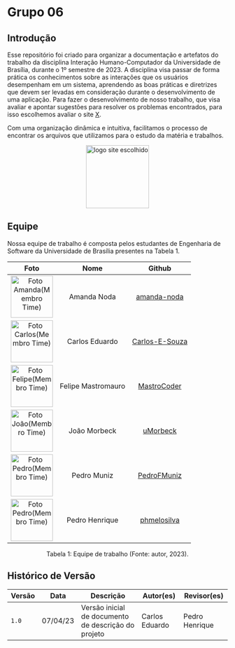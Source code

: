 # Grupo 06

## Introdução
Esse repositório foi criado para organizar a documentação e artefatos do trabalho da disciplina Interação Humano-Computador da Universidade de Brasília, durante o 1º semestre de 2023. A disciplina visa passar de forma prática os conhecimentos sobre as interações que os usuários desempenham em um sistema, aprendendo as boas práticas e diretrizes que devem ser levadas em consideração durante o desenvolvimento de uma aplicação. Para fazer o desenvolvimento de nosso trabalho, que visa avaliar e apontar sugestões para resolver os problemas encontrados, para isso escolhemos avaliar o site [X](X).

Com uma organização dinâmica e intuitiva, facilitamos o processo de encontrar os arquivos que utilizamos para o estudo da matéria e trabalhos.

<div style="text-align: center">
<img src="#" style="width:15vw" alt="logo site escolhido"/>
</div>

## Equipe

Nossa equipe de trabalho é composta pelos estudantes de Engenharia de Software da Universidade de Brasília presentes na Tabela 1.

| Foto        | Nome                                 | Github |
| :---------: | :----------------------------------: | :----: |
| <img src="https://avatars.githubusercontent.com/u/58089751?v=4" alt="Foto Amanda(Membro Time)" style="width: 10vw"> | Amanda Noda | [amanda-noda](https://github.com/amanda-noda) |
| <img src="https://avatars.githubusercontent.com/u/80905912?v=4" alt="Foto Carlos(Membro Time)" style="width: 10vw"> | Carlos Eduardo | [Carlos-E-Souza](https://github.com/Carlos-E-Souza) |
| <img src="https://avatars.githubusercontent.com/u/54457201?v=4" alt="Foto Felipe(Membro Time)" style="width: 10vw"> | Felipe Mastromauro | [MastroCoder](https://github.com/MastroCoder) |
| <img src="https://avatars.githubusercontent.com/u/97908795?v=4" alt="Foto João(Membro Time)" style="width: 10vw"> | João Morbeck | [uMorbeck](https://github.com/uMorbeck) |
| <img src="https://avatars.githubusercontent.com/u/61098873?v=4" alt="Foto Pedro(Membro Time)" style="width: 10vw"> | Pedro Muniz | [PedroFMuniz](https://github.com/PedroFMuniz) |
| <img src="https://avatars.githubusercontent.com/u/88786258?v=4" alt="Foto Pedro(Membro Time)" style="width: 10vw"> | Pedro Henrique | [phmelosilva](https://github.com/phmelosilva) |

<div style="text-align: center">
<p> Tabela 1: Equipe de trabalho (Fonte: autor, 2023).</p>
</div>

## Histórico de Versão

|  Versão  |   Data   |                      Descrição                      |    Autor(es)   |  Revisor(es)  |
| -------- | -------- | --------------------------------------------------- | -------------- | ------------- |
|  `1.0`   | 07/04/23 | Versão inicial de documento de descrição do projeto | Carlos Eduardo | Pedro Henrique |